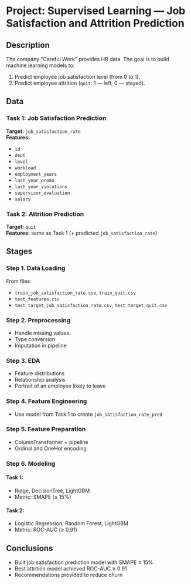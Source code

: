 
# Project: Supervised Learning — Job Satisfaction and Attrition Prediction

## Description

The company "Careful Work" provides HR data. The goal is to build machine learning models to:

1. Predict employee job satisfaction level (from 0 to 1).
2. Predict employee attrition (`quit`: 1 — left, 0 — stayed).

## Data

### Task 1: Job Satisfaction Prediction

**Target:** `job_satisfaction_rate`  
**Features:**
- `id`
- `dept`
- `level`
- `workload`
- `employment_years`
- `last_year_promo`
- `last_year_violations`
- `supervisor_evaluation`
- `salary`

### Task 2: Attrition Prediction

**Target:** `quit`  
**Features:** same as Task 1 (+ predicted `job_satisfaction_rate`)

## Stages

### Step 1. Data Loading
From files:
- `train_job_satisfaction_rate.csv`, `train_quit.csv`
- `test_features.csv`
- `test_target_job_satisfaction_rate.csv`, `test_target_quit.csv`

### Step 2. Preprocessing
- Handle missing values
- Type conversion
- Imputation in pipeline

### Step 3. EDA
- Feature distributions
- Relationship analysis
- Portrait of an employee likely to leave

### Step 4. Feature Engineering
- Use model from Task 1 to create `job_satisfaction_rate_pred`

### Step 5. Feature Preparation
- ColumnTransformer + pipeline
- Ordinal and OneHot encoding

### Step 6. Modeling

#### Task 1:
- Ridge, DecisionTree, LightGBM
- Metric: SMAPE (≤ 15%)

#### Task 2:
- Logistic Regression, Random Forest, LightGBM
- Metric: ROC-AUC (≥ 0.91)

## Conclusions

- Built job satisfaction prediction model with SMAPE ≤ 15%
- Best attrition model achieved ROC-AUC ≥ 0.91
- Recommendations provided to reduce churn
